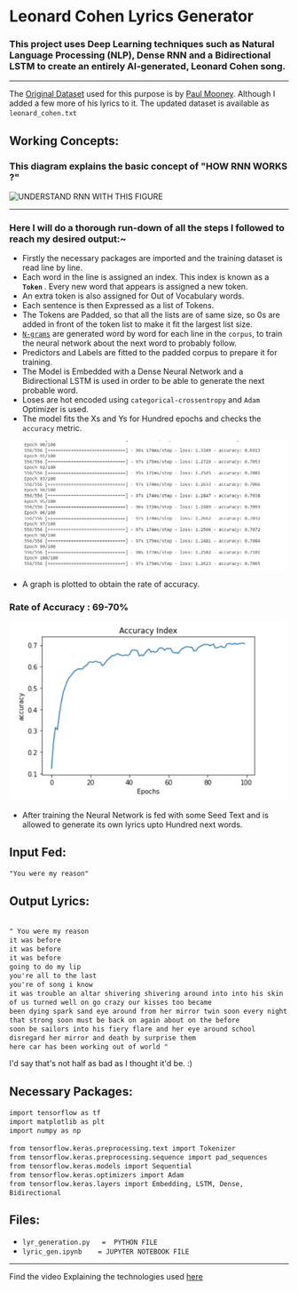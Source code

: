 # Leonard Cohen Lyrics Generator
### This project uses Deep Learning techniques such as Natural Language Processing (NLP), Dense RNN and a Bidirectional LSTM to create an entirely AI-generated, Leonard Cohen song.
---

The [Original Dataset](https://www.kaggle.com/paultimothymooney/poetry?select=leonard-cohen.txt) used for this purpose is by [Paul Mooney](https://www.kaggle.com/paultimothymooney).
Although I added a few more of his lyrics to it. The updated dataset is available as `leonard_cohen.txt`

## Working Concepts:

### This diagram explains the basic concept of "HOW RNN WORKS ?"

![UNDERSTAND RNN WITH THIS FIGURE](https://d1jnx9ba8s6j9r.cloudfront.net/blog/wp-content/uploads/2018/10/1-33-768x287.png)

---

### Here I will do a thorough run-down of all the steps I followed to reach my desired output:~
* Firstly the necessary packages are imported and the training dataset is read line by line.
* Each word in the line is assigned an index. This index is known as a <b> `Token` </b>. Every new word that appears is assigned a new token.
* An extra token is also assigned for Out of Vocabulary words.
* Each sentence is then Expressed as a list of Tokens.
* The Tokens are Padded, so that all the lists are of same size, so 0s are added in front of the token list to make it fit the largest list size.
* [`N-grams`](https://kavita-ganesan.com/what-are-n-grams/#.YLNmdKgzZPY) are generated word by word for each line in the `corpus`, to train the neural network about the next word to probably follow.
* Predictors and Labels are fitted to the padded corpus to prepare it for training.
* The Model is Embedded with a Dense Neural Network and a Bidirectional LSTM is used in order to be able to generate the next probable word.
* Loses are hot encoded using `categorical-crossentropy` and `Adam` Optimizer is used.
* The model fits the Xs and Ys for Hundred epochs and checks the `accuracy` metric.

 ![](ss/epochs.png)

* A graph is plotted to obtain the rate of accuracy.
### Rate of Accuracy : 69-70%

![](ss/graphs.png)

* After training the Neural Network is fed with some Seed Text and is allowed to generate its own lyrics upto Hundred next words.

## Input Fed:
```
"You were my reason"
```
## Output Lyrics:
```

" You were my reason
it was before
it was before
it was before
going to do my lip
you're all to the last
you're of song i know
it was trouble an altar shivering shivering around into into his skin
of us turned well on go crazy our kisses too became
been dying spark sand eye around from her mirror twin soon every night
that strong soon must be back on again about on the before
soon be sailors into his fiery flare and her eye around school
disregard her mirror and death by surprise them
here car has been working out of world "

```
I'd say that's not half as bad as I thought it'd be. :)

## Necessary Packages:
```
import tensorflow as tf
import matplotlib as plt
import numpy as np

from tensorflow.keras.preprocessing.text import Tokenizer
from tensorflow.keras.preprocessing.sequence import pad_sequences
from tensorflow.keras.models import Sequential
from tensorflow.keras.optimizers import Adam
from tensorflow.keras.layers import Embedding, LSTM, Dense, Bidirectional
```
## Files:

* `lyr_generation.py   =  PYTHON FILE`
* `lyric_gen.ipynb    = JUPYTER NOTEBOOK FILE`

---
Find the video Explaining the technologies used [here](https://www.youtube.com/watch?v=ZMudJXhsUpY)
